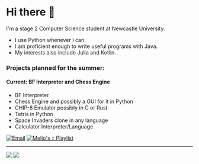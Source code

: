 # Hi there 👋

I'm a stage 2 Computer Science student at Newcastle University.

- I use Python whenever I can. 
- I am proficient enough to write useful programs with Java.
- My interests also include Julia and Kotlin.

### Projects planned for the summer:
#### Current: BF Interpreter and Chess Engine
- BF Interpreter
- Chess Engine and possibly a GUI for it in Python
- CHIP-8 Emulator possibly in C or Rust
- Tetris in Python
- Space Invaders clone in any language  
- Calculator Interpreter/Language


[![Email](https://img.shields.io/badge/Email-Contact-red?style=for-the-badge&logo=gmail)](mailto:ljllacuna5@gmail.com)
[![Melio's :: Playlist](https://img.shields.io/badge/Spotify-Pure's%20%3A%3A%20Playlist-green?style=for-the-badge&logo=spotify)](https://open.spotify.com/playlist/1Zsp79YdKbeY6YgG7t6IYH)


<hr>

<img align="left" src="https://github-readme-stats.vercel.app/api?username=lestherll&show_icons=true&theme=gruvbox&hide_border=true"/>

<img align="left" src="https://github-readme-stats.vercel.app/api/top-langs/?username=lestherll&layout=compact&card_width=250&hide_border=true&theme=gruvbox&hide=dhall,html"/>
